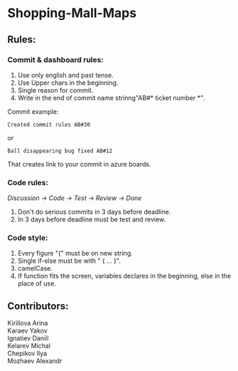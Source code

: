 # Shopping-Mall-Maps 
  
## Rules:
  ### Commit & dashboard rules:   
  1) Use only english and past tense.
  2) Use Upper chars in the beginning.
  3) Single reason for commit.
  4) Write in the end of commit name strinng"AB#* ticket number *".
  
  Commit example: 
  ```
  Created commit rules AB#30
  ```
  or      
  ```
  Ball disappearing bug fixed AB#12
  ```   
  That creates link to your commit in azure boards.

  ### Code rules: 
  *Discussion -> Code -> Test -> Review -> Done*   
  1) Don't do serious commits in 3 days before deadline.     
  2) In 3 days before deadline must be test and review.     

  ### Code style:    
  1) Every figure "{" must be on new string.     
  2) Single if-else must be with " { ... }".     
  3) camelCase.     
  4) If function fits the screen, variables declares in the beginning, else in the place of use.    

## Contributors:   
  Kirillova Arina   
  Karaev Yakov   
  Ignatiev Daniil   
  Kelarev Michal   
  Chepikov Ilya   
  Mozhaev Alexandr  

